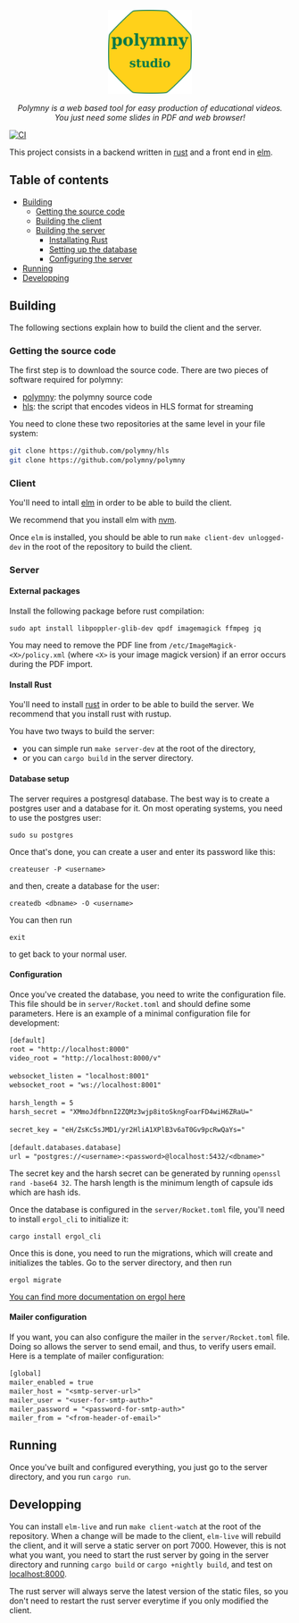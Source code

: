 <p align="center">
<img src="/server/dist/fulllogo.png"
     alt="Polymny logo"
     width="150"
     style="align:center" />
</p>

<p align="center">
<em>
Polymny is a web based tool for easy production of educational videos.
<br/>
You just need some slides in PDF and web browser!
</em>
</p>

[![CI](https://github.com/polymny/polymny/workflows/build/badge.svg?branch=master&event=push)](https://github.com/polymny/polymny/actions?query=workflow%3Abuild)

This project consists in a backend written in
[rust](https://www.rust-lang.org/) and a front end in
[elm](https://elm-lang.org/).

## Table of contents

  - [Building](#building)
    - [Getting the source code](#getting-the-source-code)
    - [Building the client](#client)
    - [Building the server](#server)
      - [Installating Rust](#install-rust)
      - [Setting up the database](#database-setup)
      - [Configuring the server](#configuration)
  - [Running](#running)
  - [Developping](#developping)

## Building

The following sections explain how to build the client and the server.

### Getting the source code

The first step is to download the source code. There are two pieces of software
required for polymny:
  - [polymny](https://github.com/polymny/polymny): the polymny source code
  - [hls](https://github.com/polymny/hls): the script that encodes videos in
    HLS format for streaming

You need to clone these two repositories at the same level in your file system:

```sh
git clone https://github.com/polymny/hls
git clone https://github.com/polymny/polymny
```

### Client

You'll need to intall [elm](https://guide.elm-lang.org/install.html) in order
to be able to build the client.

We recommend that you install elm with
[nvm](https://github.com/creationix/nvm#installation).

Once `elm` is installed, you should be able to run `make client-dev unlogged-dev`
in the
root of the repository to build the client.

### Server

#### External packages

Install the following package before rust compilation:

```
sudo apt install libpoppler-glib-dev qpdf imagemagick ffmpeg jq
```

You may need to remove the PDF line from `/etc/ImageMagick-<X>/policy.xml`
(where `<X>` is your image magick version) if an error occurs during the PDF
import.

#### Install Rust

You'll need to install [rust](https://www.rust-lang.org/tools/install)
in order to be able to build the server. We recommend that you install rust
with rustup.

You have two tways to build the server:
  - you can simple run `make server-dev` at the root of the directory,
  - or you can `cargo build` in the server directory.

#### Database setup

The server requires a postgresql database. The best way is to create a postgres
user and a database for it. On most operating systems, you need to use the
postgres user:

```
sudo su postgres
```

Once that's done, you can create a user and enter its password like this:

```
createuser -P <username>
```

and then, create a database for the user:

```
createdb <dbname> -O <username>
```

You can then run

```
exit
```

to get back to your normal user.

#### Configuration

Once you've created the database, you need to write the configuration file.
This file should be in `server/Rocket.toml` and should define some parameters.
Here is an example of a minimal configuration file for development:

```
[default]
root = "http://localhost:8000"
video_root = "http://localhost:8000/v"

websocket_listen = "localhost:8001"
websocket_root = "ws://localhost:8001"

harsh_length = 5
harsh_secret = "XMmoJdfbnnI2ZQMz3wjp8itoSkngFoarFD4wiH6ZRaU="

secret_key = "eH/ZsKc5sJMD1/yr2HliA1XPlB3v6aT0Gv9pcRwQaYs="

[default.databases.database]
url = "postgres://<username>:<password>@localhost:5432/<dbname>"
```

The secret key and the harsh secret can be generated by running `openssl rand -base64 32`.
The harsh length is the minimum length of capsule ids which are hash ids.

Once the database is configured in the `server/Rocket.toml` file, you'll need
to install `ergol_cli` to initialize it:

```
cargo install ergol_cli
```

Once this is done, you need to run the migrations, which will create and
initializes the tables. Go to the server directory, and then run

```
ergol migrate
```

[You can find more documentation on ergol here](https://ergol-rs.github.io/)

#### Mailer configuration

If you want, you can also configure the mailer in the `server/Rocket.toml` file.
Doing so allows the server to send email, and thus, to verify users email.
Here is a template of mailer configuration:

```
[global]
mailer_enabled = true
mailer_host = "<smtp-server-url>"
mailer_user = "<user-for-smtp-auth>"
mailer_password = "<password-for-smtp-auth>"
mailer_from = "<from-header-of-email>"
```

## Running

Once you've built and configured everything, you just go to the server
directory, and you run `cargo run`.

## Developping

You can install `elm-live` and run `make client-watch` at the root of the
repository. When a change will be made to the client, `elm-live` will rebuild
the client, and it will serve a static server on port 7000.  However, this is
not what you want, you need to start the rust server by going in the server
directory and running `cargo build` or `cargo +nightly build`, and test on
[localhost:8000](http://localhost:8000).

The rust server will always serve the latest version of the static files, so
you don't need to restart the rust server everytime if you only modified the
client.


